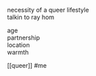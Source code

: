 necessity of a queer lifestyle  
talkin to ray hom
   
age  
partnership    
location  
warmth

[[queer]]
#me